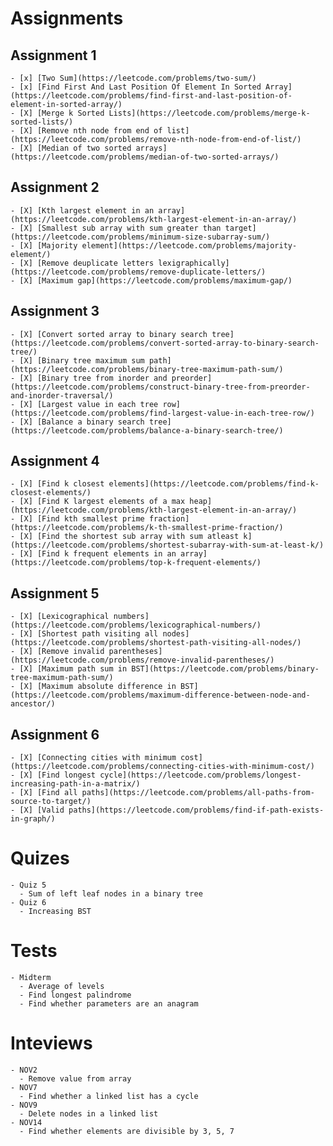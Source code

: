 # Assignments

## Assignment 1
    - [x] [Two Sum](https://leetcode.com/problems/two-sum/)
    - [x] [Find First And Last Position Of Element In Sorted Array](https://leetcode.com/problems/find-first-and-last-position-of-element-in-sorted-array/)
    - [X] [Merge k Sorted Lists](https://leetcode.com/problems/merge-k-sorted-lists/)
    - [X] [Remove nth node from end of list](https://leetcode.com/problems/remove-nth-node-from-end-of-list/)
    - [X] [Median of two sorted arrays](https://leetcode.com/problems/median-of-two-sorted-arrays/)

## Assignment 2
    - [X] [Kth largest element in an array](https://leetcode.com/problems/kth-largest-element-in-an-array/)
    - [X] [Smallest sub array with sum greater than target](https://leetcode.com/problems/minimum-size-subarray-sum/)
    - [X] [Majority element](https://leetcode.com/problems/majority-element/)
    - [X] [Remove deuplicate letters lexigraphically](https://leetcode.com/problems/remove-duplicate-letters/)
    - [X] [Maximum gap](https://leetcode.com/problems/maximum-gap/)

## Assignment 3
    - [X] [Convert sorted array to binary search tree](https://leetcode.com/problems/convert-sorted-array-to-binary-search-tree/)
    - [X] [Binary tree maximum sum path](https://leetcode.com/problems/binary-tree-maximum-path-sum/)
    - [X] [Binary tree from inorder and preorder](https://leetcode.com/problems/construct-binary-tree-from-preorder-and-inorder-traversal/)
    - [X] [Largest value in each tree row](https://leetcode.com/problems/find-largest-value-in-each-tree-row/)
    - [X] [Balance a binary search tree](https://leetcode.com/problems/balance-a-binary-search-tree/)

## Assignment 4
    - [X] [Find k closest elements](https://leetcode.com/problems/find-k-closest-elements/)
    - [X] [Find K largest elements of a max heap](https://leetcode.com/problems/kth-largest-element-in-an-array/)
    - [X] [Find kth smallest prime fraction](https://leetcode.com/problems/k-th-smallest-prime-fraction/)
    - [X] [Find the shortest sub array with sum atleast k](https://leetcode.com/problems/shortest-subarray-with-sum-at-least-k/)
    - [X] [Find k frequent elements in an array](https://leetcode.com/problems/top-k-frequent-elements/)

## Assignment 5
    - [X] [Lexicographical numbers](https://leetcode.com/problems/lexicographical-numbers/)
    - [X] [Shortest path visiting all nodes](https://leetcode.com/problems/shortest-path-visiting-all-nodes/)
    - [X] [Remove invalid parentheses](https://leetcode.com/problems/remove-invalid-parentheses/)
    - [X] [Maximum path sum in BST](https://leetcode.com/problems/binary-tree-maximum-path-sum/)
    - [X] [Maximum absolute difference in BST](https://leetcode.com/problems/maximum-difference-between-node-and-ancestor/)

## Assignment 6
    - [X] [Connecting cities with minimum cost](https://leetcode.com/problems/connecting-cities-with-minimum-cost/)
    - [X] [Find longest cycle](https://leetcode.com/problems/longest-increasing-path-in-a-matrix/)
    - [X] [Find all paths](https://leetcode.com/problems/all-paths-from-source-to-target/)
    - [X] [Valid paths](https://leetcode.com/problems/find-if-path-exists-in-graph/)

# Quizes
    - Quiz 5
      - Sum of left leaf nodes in a binary tree
    - Quiz 6
      - Increasing BST 

# Tests
    - Midterm
      - Average of levels
      - Find longest palindrome
      - Find whether parameters are an anagram

# Inteviews
    - NOV2
      - Remove value from array
    - NOV7
      - Find whether a linked list has a cycle
    - NOV9
      - Delete nodes in a linked list
    - NOV14
      - Find whether elements are divisible by 3, 5, 7